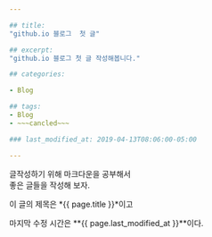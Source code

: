 ```yaml
---

## title:  
"github.io 블로그  첫 글"

## excerpt: 
"github.io 블로그 첫 글 작성해봅니다."

## categories:

- Blog

## tags:
- Blog
- ~~~cancled~~~

### last_modified_at: 2019-04-13T08:06:00-05:00

---
```


글작성하기 위해 마크다운을 공부해서 <br>좋은 글들을 작성해 보자.

이 글의 제목은 *{{ page.title }}*이고

마지막 수정 시간은 **{{ page.last_modified_at }}**이다.
